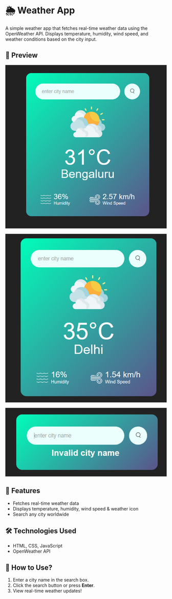 # 🌦️ Weather App

A simple weather app that fetches real-time weather data using the OpenWeather API. Displays temperature, humidity, wind speed, and weather conditions based on the city input.

## 📌 Preview  
![Weather App ](readme-image/img1.png)


![Other Example ](readme-image/img2.png)

![Incorrect City Name ](readme-image/img3.png)


## 🚀 Features
- Fetches real-time weather data
- Displays temperature, humidity, wind speed & weather icon
- Search any city worldwide

## 🛠️ Technologies Used
- HTML, CSS, JavaScript
- OpenWeather API

## 📌 How to Use?
1. Enter a city name in the search box.  
2. Click the search button or press **Enter**.  
3. View real-time weather updates!  


